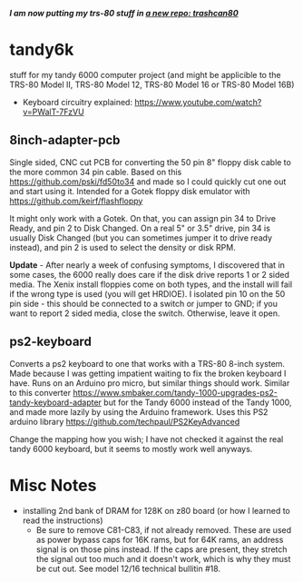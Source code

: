***I am now putting my trs-80 stuff in [a new repo: trashcan80](https://github.com/alnwlsn/trashcan80)***

# tandy6k
stuff for my tandy 6000 computer project (and might be applicible to the TRS-80 Model II, TRS-80 Model 12, TRS-80 Model 16 or TRS-80 Model 16B)

- Keyboard circuitry explained: https://www.youtube.com/watch?v=PWalT-7FzVU

## 8inch-adapter-pcb
Single sided, CNC cut PCB for converting the 50 pin 8" floppy disk cable to the more common 34 pin cable. Based on this https://github.com/pski/fd50to34 and made so I could quickly cut one out and start using it. Intended for a Gotek floppy disk emulator with https://github.com/keirf/flashfloppy

It might only work with a Gotek. On that, you can assign pin 34 to Drive Ready, and pin 2 to Disk Changed. On a real 5" or 3.5" drive, pin 34 is usually Disk Changed (but you can sometimes jumper it to drive ready instead), and pin 2 is used to select the density or disk RPM. 

**Update** - After nearly a week of confusing symptoms, I discovered that in some cases, the 6000 really does care if the disk drive reports 1 or 2 sided media. The Xenix install floppies come on both types, and the install will fail if the wrong type is used (you will get HRDIOE). I isolated pin 10 on the 50 pin side - this should be connected to a switch or jumper to GND; if you want to report 2 sided media, close the switch. Otherwise, leave it open.

## ps2-keyboard
Converts a ps2 keyboard to one that works with a TRS-80 8-inch system. Made because I was getting impatient waiting to fix the broken keyboard I have. Runs on an Arduino pro micro, but similar things should work. Similar to this converter https://www.smbaker.com/tandy-1000-upgrades-ps2-tandy-keyboard-adapter but for the Tandy 6000 instead of the Tandy 1000, and made more lazily by using the Arduino framework. Uses this PS2 arduino library https://github.com/techpaul/PS2KeyAdvanced

Change the mapping how you wish; I have not checked it against the real tandy 6000 keyboard, but it seems to mostly work well anyways. 

# Misc Notes
* installing 2nd bank of DRAM for 128K on z80 board (or how I learned to read the instructions)
  * Be sure to remove C81-C83, if not already removed. These are used as power bypass caps for 16K rams, but for 64K rams, an address signal is on those pins instead. If the caps are present, they stretch the signal out too much and it doesn't work, which is why they must be cut out. See model 12/16 technical bullitin #18.
